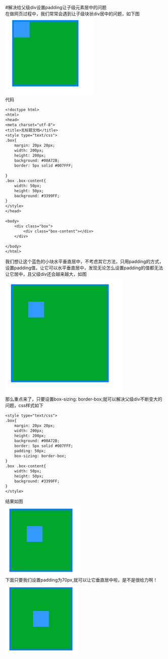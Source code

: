 #解决给父级div设置padding让子级元素居中的问题  
在做网页过程中，我们常常会遇到让子级块状div居中的问题，如下图  
![](/img/css3_padding1.png)  
代码  

    <!doctype html>
    <html>
    <head>
    <meta charset="utf-8">
    <title>无标题文档</title>
    <style type="text/css">
    .box{
    	margin: 20px 20px;
    	width: 200px;
    	height: 200px;
    	background: #00A72B;
    	border: 5px solid #007FFF;
    
    }
    .box .box-content{
    	width: 50px;
    	height: 50px;
    	background: #3399FF;
    }
    </style>
    </head>
    
    <body>
    	<div class="box">
    		<div class="box-content"></div>
    	</div>
    
    </body>
    </html>  
我们想让这个蓝色的小块水平垂直居中，不考虑其它方法，只用padding的方式，设置padding值，让它可以水平垂直居中，发现无论怎么设置padding的值都无法让它居中，且父级div还会越来越大，如图  
![](/img/css3_padding2.png)  
那么重点来了，只要设置box-sizing: border-box;就可以解决父级div不断变大的问题，css样式如下  

    <style type="text/css">
    .box{
    	margin: 20px 20px;
    	width: 200px;
    	height: 200px;
    	background: #00A72B;
    	border: 5px solid #007FFF;
    	padding: 50px;
    	box-sizing: border-box;
    }
    .box .box-content{
    	width: 50px;
    	height: 50px;
    	background: #3399FF;
    }
    </style>  
结果如图  
![](/img/css3_padding3.png)  
下面只要我们设置padding为70px,就可以让它垂直居中啦，是不是很给力啊！  
![](/img/css3_padding4.png)